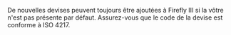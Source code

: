 De nouvelles devises peuvent toujours être ajoutées à Firefly III si la vôtre n'est pas présente par défaut. Assurez-vous que le code de la devise est conforme à ISO 4217.